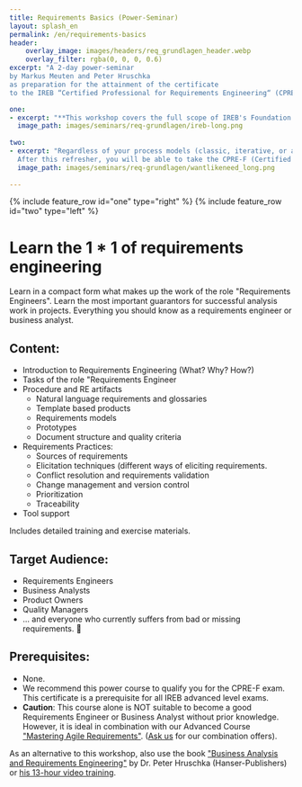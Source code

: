 ```yaml
---
title: Requirements Basics (Power-Seminar)
layout: splash_en
permalink: /en/requirements-basics
header:
    overlay_image: images/headers/req_grundlagen_header.webp
    overlay_filter: rgba(0, 0, 0, 0.6)
excerpt: "A 2-day power-seminar
by Markus Meuten and Peter Hruschka
as preparation for the attainment of the certificate
to the IREB “Certified Professional for Requirements Engineering“ (CPRE-FL)"

one:
- excerpt: "**This workshop covers the full scope of IREB's Foundation Level curriculum in a compact format.**"
  image_path: images/seminars/req-grundlagen/ireb-long.png
  
two:
- excerpt: "Regardless of your process models (classic, iterative, or agile), you will learn to elicit requirements, document and communicate them in different ways, and review and manage them. <br> <br>
  After this refresher, you will be able to take the CPRE-F (Certified Professional for Requirements-Engineering - Foundation Level) exam, which can be taken directly at the end of the workshop"
  image_path: images/seminars/req-grundlagen/wantlikeneed_long.png
  
---
```


<div class="splash_text" markdown="1"> 

{% include feature_row id="one" type="right" %}
{% include feature_row id="two" type="left" %}

# Learn the 1 * 1 of requirements engineering 

Learn in a compact form what makes up the work of the role "Requirements Engineers". Learn the most important guarantors for successful analysis work in projects. Everything you should know as a requirements engineer or business analyst.

## Content:
* Introduction to Requirements Engineering (What? Why? How?)
* Tasks of the role "Requirements Engineer
* Procedure and RE artifacts
  * Natural language requirements and glossaries
  * Template based products
  * Requirements models
  * Prototypes
  * Document structure and quality criteria
* Requirements Practices:
  * Sources of requirements
  * Elicitation techniques (different ways of eliciting requirements.
  * Conflict resolution and requirements validation
  * Change management and version control
  * Prioritization
  * Traceability
* Tool support

Includes detailed training and exercise materials.

## Target Audience:
* Requirements Engineers
* Business Analysts
* Product Owners
* Quality Managers
* ... and everyone who currently suffers from bad or missing requirements. 🙂

## Prerequisites:
* None.
* We recommend this power course to qualify you for the CPRE-F exam. This certificate is a prerequisite for all IREB advanced level exams.
* **Caution**: This course alone is NOT suitable to become a good Requirements Engineer or Business Analyst without prior knowledge.
  However, it is ideal in combination with our Advanced Course ["Mastering Agile Requirements"](/en/masteringagile). ([Ask us](mailto:info@req42.de) for our combination offers).

As an alternative to this workshop, also use the book ["Business Analysis and Requirements Engineering"](https://www.amazon.de/Business-Analysis-Requirements-Engineering-nachhaltig/dp/3446455892/ref=sr_1_1?__mk_de_DE=%C3%85M%C3%85%C5%BD%C3%95%C3%91&crid=9JSCSL9B7V9R&keywords=Hruschka+Business+Analysis&qid=1636373432&qsid=262-5269499-5430531&sprefix=hruschka+business+analysis%2Caps%2C90&sr=8-1&sres=3446455892%2C3446438076%2C3945997178%2CB08GVCCY96%2CB00A9T7758%2C3030845958%2C3791033085%2CB00CJUNNNK%2C3945997119%2C3446443452%2C3868815740%2C3658003359%2C1867445328%2CB01MU31D8B%2C0471935530%2CB0110TL846&srpt=ABIS_BOOK/bagilede-21) by Dr. Peter Hruschka (Hanser-Publishers) or [his 13-hour video training](https://www.aschauerit.at/re35-videotraining-ba-re-nach-ireb/).

</div>